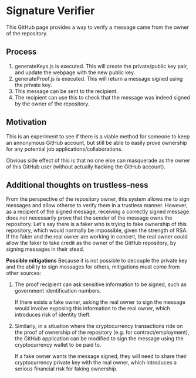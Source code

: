 # Signature Verifier 
This GitHub page provides a way to verify a message came from the owner of the repository.

## Process 
1. generateKeys.js is executed. This will create the private/public key pair, and update the webpage with the new public key.
2. generateProof.js is executed. This will return a message signed using the private key.
3. This message can be sent to the recipient.
4. The recipient can use this to check that the message was indeed signed by the owner of the repository.

## Motivation
This is an experiment to see if there is a viable method for someone to keep an annonymous GitHub account, but still be able to easily prove ownership for any potential job applications/collaborations.

Obvious side effect of this is that no one else can masquerade as the owner of this GitHub user (without actually hacking the GitHub account).

## Additional thoughts on trustless-ness
From the perspective of the repository owner, this system allows me to sign messages and allow otherse to verify them in a trustless manner.
However, as a recipient of the signed message, receiving a correctly signed message does not necessarily prove that the sender of the message owns the repository.
Let's say there is a faker who is trying to fake ownership of this repository, which would normally be impossible, given the strength of RSA.
If the faker and the real owner are working in concert, the real owner could allow the faker to take credit as the owner of the GitHub repository, by signing messages in their stead.

**Possible mitigations**
Because it is not possible to decouple the private key and the ability to sign messages for others, mitigations must come from other sources:
1. The proof recipient can ask sensitive information to be signed, such as government identification numbers.

   If there exists a fake owner, asking the real owner to sign the message would involve exposing this information to the real owner, which introduces risk of identity theft.

2. Similarly, in a situation where the cryptocurrency transactions ride on the proof of ownership of the repository (e.g. for contract/employment), the GitHub application can be modified to sign the message using the cryptocurrency wallet to be paid to.

   If a fake owner wants the message signed, they will need to share their cryptocurrency private key with the real owner, which introduces a serious financial risk for faking ownership.
